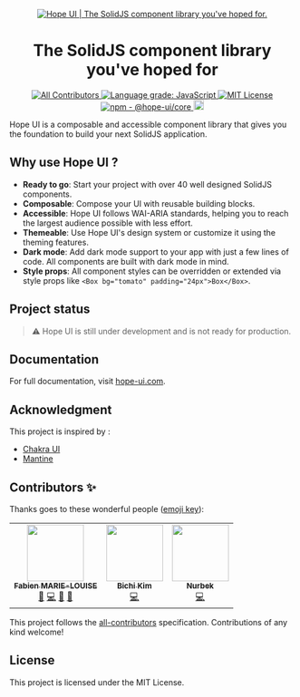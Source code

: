 <p align="center">
  <a href="https://hope-ui.com">
    <img
      alt="Hope UI | The SolidJS component library you've hoped for."
      src="./assets/banner.jpg" 
    />
  </a>
</p>

<h1 align="center">The SolidJS component library you've hoped for</h1>

<p align="center">
  <a href="#contributors-">
    <img src="https://img.shields.io/badge/all_contributors-1-orange.svg?style=flat-square" alt="All Contributors"/>
  </a>
  <a href="https://lgtm.com/projects/g/fabien-ml/hope-ui/context:javascript">
    <img src="https://img.shields.io/lgtm/grade/javascript/g/fabien-ml/hope-ui.svg?logo=lgtm&logoWidth=18" alt="Language grade: JavaScript"/>
  </a>
  <a href="LICENSE.md">
    <img src="https://img.shields.io/github/license/fabien-ml/hope-ui" alt="MIT License"/>
  </a>
  <a href="https://www.npmjs.com/package/@hope-ui/core">
    <img src="https://img.shields.io/npm/v/@hope-ui/core" alt="npm - @hope-ui/core"/>
  </a>
  <a href="https://www.npmjs.com/package/@hope-ui/core">
    <img src="https://img.shields.io/npm/dm/@hope-ui/core.svg" alt="npm - downloads" height="18">
  </a>
</p>

Hope UI is a composable and accessible component library that gives you the foundation to build your next SolidJS application.

## Why use Hope UI ?

- **Ready to go**: Start your project with over 40 well designed SolidJS components.
- **Composable**: Compose your UI with reusable building blocks.
- **Accessible**: Hope UI follows WAI-ARIA standards, helping you to reach the largest audience possible with less effort.
- **Themeable**: Use Hope UI's design system or customize it using the theming features.
- **Dark mode**: Add dark mode support to your app with just a few lines of code. All components are built with dark mode in mind.
- **Style props**: All component styles can be overridden or extended via style props like `<Box bg="tomato" padding="24px">Box</Box>`.

## Project status

> ⚠️ Hope UI is still under development and is not ready for production.

## Documentation

For full documentation, visit [hope-ui.com](https://hope-ui.com/).

## Acknowledgment

This project is inspired by :

- [Chakra UI](https://chakra-ui.com/)
- [Mantine](https://mantine.dev/)

## Contributors ✨

Thanks goes to these wonderful people ([emoji key](https://allcontributors.org/docs/en/emoji-key)):

<!-- ALL-CONTRIBUTORS-LIST:START - Do not remove or modify this section -->
<!-- prettier-ignore-start -->
<!-- markdownlint-disable -->
<table>
  <tr>
    <td align="center"><a href="https://github.com/fabien-ml"><img src="https://avatars.githubusercontent.com/u/2832351?v=4?s=100" width="100px;" alt=""/><br /><sub><b>Fabien MARIE-LOUISE</b></sub></a><br /><a href="#design-fabien-ml" title="Design">🎨</a> <a href="https://github.com/fabien-ml/hope-ui/commits?author=fabien-ml" title="Code">💻</a> <a href="https://github.com/fabien-ml/hope-ui/commits?author=fabien-ml" title="Documentation">📖</a> <a href="#maintenance-fabien-ml" title="Maintenance">🚧</a></td>
    <td align="center"><a href="https://github.com/bichikim"><img src="https://avatars.githubusercontent.com/u/13829322?v=4?s=100" width="100px;" alt=""/><br /><sub><b>Bichi Kim</b></sub></a><br /><a href="https://github.com/fabien-ml/hope-ui/commits?author=bichikim" title="Code">💻</a></td>
    <td align="center"><a href="https://github.com/NurbekGithub"><img src="https://avatars.githubusercontent.com/u/24915724?v=4?s=100" width="100px;" alt=""/><br /><sub><b>Nurbek</b></sub></a><br /><a href="https://github.com/fabien-ml/hope-ui/commits?author=NurbekGithub" title="Code">💻</a></td>
  </tr>
</table>

<!-- markdownlint-restore -->
<!-- prettier-ignore-end -->

<!-- ALL-CONTRIBUTORS-LIST:END -->

This project follows the [all-contributors](https://github.com/all-contributors/all-contributors) specification. Contributions of any kind welcome!

## License

This project is licensed under the MIT License.
